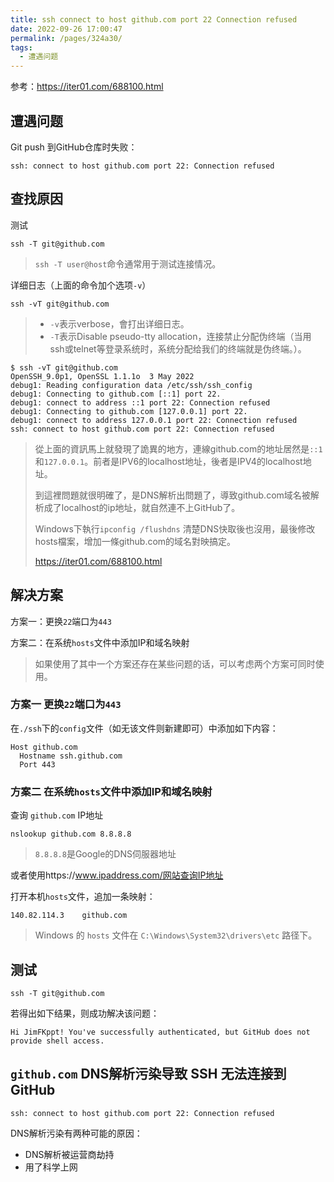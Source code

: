 ```yaml
---
title: ssh connect to host github.com port 22 Connection refused
date: 2022-09-26 17:00:47
permalink: /pages/324a30/
tags:
  - 遭遇问题
---
```

参考：https://iter01.com/688100.html

## 遭遇问题

Git push 到GitHub仓库时失败：

```
ssh: connect to host github.com port 22: Connection refused
```

## 查找原因

测试

```
ssh -T git@github.com
```

> `ssh -T user@host`命令通常用于测试连接情况。

详细日志（上面的命令加个选项`-v`）

```
ssh -vT git@github.com
```

> - `-v`表示verbose，會打出详细日志。
>- `-T`表示Disable pseudo-tty allocation，连接禁止分配伪终端（当用ssh或telnet等登录系统时，系统分配给我们的终端就是伪终端。）。

```
$ ssh -vT git@github.com
OpenSSH_9.0p1, OpenSSL 1.1.1o  3 May 2022
debug1: Reading configuration data /etc/ssh/ssh_config
debug1: Connecting to github.com [::1] port 22.
debug1: connect to address ::1 port 22: Connection refused
debug1: Connecting to github.com [127.0.0.1] port 22.
debug1: connect to address 127.0.0.1 port 22: Connection refused
ssh: connect to host github.com port 22: Connection refused
```

> 從上面的資訊馬上就發現了詭異的地方，連線github.com的地址居然是`::1`和`127.0.0.1`。前者是IPV6的localhost地址，後者是IPV4的localhost地址。
>
> 到這裡問題就很明確了，是DNS解析出問題了，導致github.com域名被解析成了localhost的ip地址，就自然連不上GitHub了。
>
> Windows下執行`ipconfig /flushdns` 清楚DNS快取後也沒用，最後修改hosts檔案，增加一條github.com的域名對映搞定。
>
> https://iter01.com/688100.html

## 解决方案

方案一：更换`22`端口为`443`

方案二：在系统`hosts`文件中添加IP和域名映射

> 如果使用了其中一个方案还存在某些问题的话，可以考虑两个方案可同时使用。

### 方案一 更换`22`端口为`443`

在`./ssh`下的`config`文件（如无该文件则新建即可）中添加如下内容：

```
Host github.com
  Hostname ssh.github.com
  Port 443
```

### 方案二 在系统`hosts`文件中添加IP和域名映射

查询 `github.com` IP地址

```
nslookup github.com 8.8.8.8
```

> `8.8.8.8`是Google的DNS伺服器地址

或者使用https://www.ipaddress.com/网站查询IP地址

打开本机`hosts`文件，追加一条映射：

```
140.82.114.3    github.com
```

> Windows 的 `hosts` 文件在 `C:\Windows\System32\drivers\etc` 路径下。

## 测试

```
ssh -T git@github.com
```

若得出如下结果，则成功解决该问题：

```
Hi JimFKppt! You've successfully authenticated, but GitHub does not provide shell access.
```

## `github.com` DNS解析污染导致 SSH 无法连接到 GitHub

```
ssh: connect to host github.com port 22: Connection refused
```

DNS解析污染有两种可能的原因：

- DNS解析被运营商劫持
- 用了科学上网